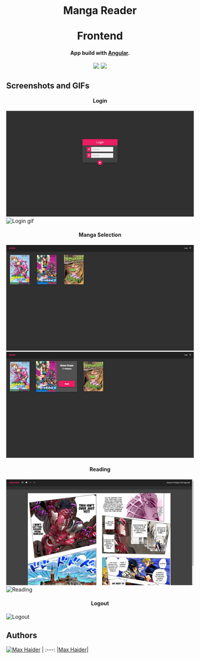 <h1 align="center">
  <br>
  Manga Reader
  </br>
  <br>
  Frontend
  </br>
</h1>
<h4 align="center">App build with <a href="http://angular.io" target="_blank">Angular</a>.</h4>

<p align="center">
  <a>
    <img src="https://forthebadge.com/images/badges/built-with-love.svg">
  </a>
  <a>
    <img src="https://forthebadge.com/images/badges/does-not-contain-treenuts.svg">
  </a>
</p>

## Screenshots and GIFs
<h4 align="center">Login</h4>

![Login](https://github.com/MaxHaider/manga-reader-frontend/blob/master/images_gifs/login.png)
![Login gif](https://github.com/MaxHaider/manga-reader-frontend/blob/master/images_gifs/login.gif)


<h4 align="center">Manga Selection</h4>

![Manga Selection](https://github.com/MaxHaider/manga-reader-frontend/blob/master/images_gifs/selection.png)
![Manga Selection](https://github.com/MaxHaider/manga-reader-frontend/blob/master/images_gifs/selected.png)


<h4 align="center">Reading</h4>

![Reading](https://github.com/MaxHaider/manga-reader-frontend/blob/master/images_gifs/reading.png)
![Reading](https://github.com/MaxHaider/manga-reader-frontend/blob/master/images_gifs/read.gif)


<h4 align="center">Logout</h4>

![Logout](https://github.com/MaxHaider/manga-reader-frontend/blob/master/images_gifs/logout.gif)

## Authors
[<img alt="Max Haider" src="https://avatars0.githubusercontent.com/u/22192150?s=400&v=4" width="117">](https://github.com/MaxHaider) |
:---:
|[Max Haider](https://github.com/MaxHaider)|
